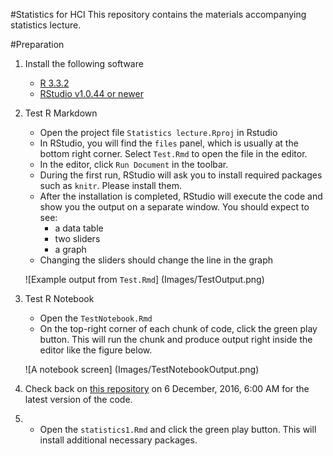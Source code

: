 #Statistics for HCI
This repository contains the materials accompanying statistics lecture.

#Preparation
1. Install the following software
   * [R 3.3.2](https://stat.ethz.ch/CRAN/)
   * [RStudio v1.0.44 or newer](https://www.rstudio.com/products/rstudio/download3/)

2. Test R Markdown
   * Open the project file `Statistics lecture.Rproj` in Rstudio
   * In RStudio, you will find the `files` panel, which is usually at the bottom right corner. Select `Test.Rmd` to open the file in the editor.
   * In the editor, click `Run Document` in the toolbar.
   * During the first run, RStudio will ask you to install required packages such as `knitr`. Please install them.
   * After the installation is completed, RStudio will execute the code and show you the output on a separate window. You should expect to see:
      - a data table
      - two sliders
      - a graph
   * Changing the sliders should change the line in the graph

   ![Example output from `Test.Rmd`]
   (Images/TestOutput.png)

3. Test R Notebook
   * Open the `TestNotebook.Rmd`
   * On the top-right corner of each chunk of code, click the green play button. This will run the chunk and produce output right inside the editor like the figure below.

   ![A notebook screen]
   (Images/TestNotebookOutput.png)

4. Check back on [this repository](https://github.com/chatchavan/StatisticsLecture) on 6 December, 2016, 6:00 AM for the latest version of the code.

5. * Open the `statistics1.Rmd` and click the green play button. This will install additional necessary packages.
